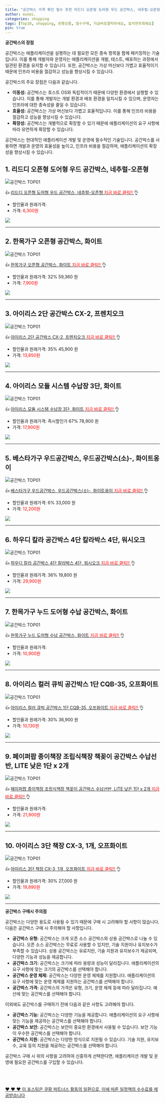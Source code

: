 ```yaml
---
title: "공간박스 가격 확인 필수 추천 리드디 오픈형 도어형 우드 공간박스, 네추럴-오픈형 비교 장점 구매가이드"
author: eunmi.
categories: shopping
tags: [Top10, shopping, 유행상품, 필수구매, 지금바로클릭하세요, 놓치면후회해요]
pin: true
---
```

**공간박스의 장점**

공간박스는 애플리케이션을 실행하는 데 필요한 모든 종속 항목을 함께 패키징하는 기술입니다. 이를 통해 개발자와 운영자는 애플리케이션을 개발, 테스트, 배포하는 과정에서 일관된 환경을 유지할 수 있습니다. 또한, 공간박스는 가상 머신보다 가볍고 효율적이기 때문에 인프라 비용을 절감하고 성능을 향상시킬 수 있습니다.

공간박스의 주요 장점은 다음과 같습니다.

* **이동성:** 공간박스는 호스트 OS와 독립적이기 때문에 다양한 환경에서 실행할 수 있습니다. 이를 통해 개발자는 개발 환경과 배포 환경을 일치시킬 수 있으며, 운영자는 인프라에 대한 종속성을 줄일 수 있습니다.
* **효율성:** 공간박스는 가상 머신보다 가볍고 효율적입니다. 이를 통해 인프라 비용을 절감하고 성능을 향상시킬 수 있습니다.
* **확장성:** 공간박스는 개별적으로 확장할 수 있기 때문에 애플리케이션의 요구 사항에 따라 유연하게 확장할 수 있습니다.

공간박스는 현대적인 애플리케이션 개발 및 운영에 필수적인 기술입니다. 공간박스를 사용하면 개발과 운영의 효율성을 높이고, 인프라 비용을 절감하며, 애플리케이션의 확장성을 향상시킬 수 있습니다.

   

## 1. 리드디 오픈형 도어형 우드 공간박스, 네추럴-오픈형

![공간박스 TOP01](https://thumbnail8.coupangcdn.com/thumbnails/remote/230x230ex/image/vendor_inventory/a44e/836bf1a7df63323c9361601f3241bc354536db724f3428475fd5b2502fcd.jpg)


👍 [리드디 오픈형 도어형 우드 공간박스, 네추럴-오픈형 <font color=red> 지금 바로 클릭!! </font> ](https://link.coupang.com/re/AFFSDP?lptag=AF3617701&subid=GithubCoopas&pageKey=5677667707&traceid=V0-153&itemId=9368261826&vendorItemId=76653498500) 👌 


- 할인율과 원래가격: 
- 가격: <span style='color:red'>6,300원</span>

[![](/discount_price.png)](https://link.coupang.com/re/AFFSDP?lptag=AF3617701&subid=GithubCoopas&pageKey=5677667707&traceid=V0-153&itemId=9368261826&vendorItemId=76653498500)

---


   

## 2. 한목가구 오픈형 공간박스, 화이트

![공간박스 TOP01](https://thumbnail6.coupangcdn.com/thumbnails/remote/230x230ex/image/product/image/vendoritem/2018/10/24/3131023942/bd494bcc-7e66-422f-ab71-ca339ca69739.jpg)


👍 [한목가구 오픈형 공간박스, 화이트 <font color=red> 지금 바로 클릭!! </font> ](https://link.coupang.com/re/AFFSDP?lptag=AF3617701&subid=GithubCoopas&pageKey=19360184&traceid=V0-153&itemId=77687763&vendorItemId=3131023942) 👌 


- 할인율과 원래가격: 32%  59,360   원
- 가격: <span style='color:red'>7,900원</span>

[![](/discount_price.png)](https://link.coupang.com/re/AFFSDP?lptag=AF3617701&subid=GithubCoopas&pageKey=19360184&traceid=V0-153&itemId=77687763&vendorItemId=3131023942)

---


   

## 3. 아이리스 2단 공간박스 CX-2, 프렌치오크

![공간박스 TOP01](https://thumbnail9.coupangcdn.com/thumbnails/remote/230x230ex/image/retail/images/12659937092375597-dce8c4b9-e6aa-4735-b979-d12d197c6aa4.jpg)


👍 [아이리스 2단 공간박스 CX-2, 프렌치오크 <font color=red> 지금 바로 클릭!! </font> ](https://link.coupang.com/re/AFFSDP?lptag=AF3617701&subid=GithubCoopas&pageKey=2110017&traceid=V0-153&itemId=70622031&vendorItemId=3114220991) 👌 


- 할인율과 원래가격: 35%  45,900   원
- 가격: <span style='color:red'>13,850원</span>

[![](/discount_price.png)](https://link.coupang.com/re/AFFSDP?lptag=AF3617701&subid=GithubCoopas&pageKey=2110017&traceid=V0-153&itemId=70622031&vendorItemId=3114220991)

---


   

## 4. 아이리스 모듈 시스템 수납장 3단, 화이트

![공간박스 TOP01](https://thumbnail7.coupangcdn.com/thumbnails/remote/230x230ex/image/retail/images/3487498396431412-90dc71cf-0b9c-48ee-8223-a42fbeff6ff2.jpg)


👍 [아이리스 모듈 시스템 수납장 3단, 화이트 <font color=red> 지금 바로 클릭!! </font> ](https://link.coupang.com/re/AFFSDP?lptag=AF3617701&subid=GithubCoopas&pageKey=59518360&traceid=V0-153&itemId=205279393&vendorItemId=3486948424) 👌 


- 할인율과 원래가격: 즉시할인가 67%  78,900   원
- 가격: <span style='color:red'>17,900원</span>

[![](/discount_price.png)](https://link.coupang.com/re/AFFSDP?lptag=AF3617701&subid=GithubCoopas&pageKey=59518360&traceid=V0-153&itemId=205279393&vendorItemId=3486948424)

---


   

## 5. 베스타가구 우드공간박스, 우드공간박스(소)-, 화이트옹이

![공간박스 TOP01](https://thumbnail6.coupangcdn.com/thumbnails/remote/230x230ex/image/vendor_inventory/afb5/12c4a71c217bf69c9cddad10553623f6ab792830b457d040d48171580a96.jpg)


👍 [베스타가구 우드공간박스, 우드공간박스(소)-, 화이트옹이 <font color=red> 지금 바로 클릭!! </font> ](https://link.coupang.com/re/AFFSDP?lptag=AF3617701&subid=GithubCoopas&pageKey=6386714997&traceid=V0-153&itemId=13594555723&vendorItemId=80847693251) 👌 


- 할인율과 원래가격: 6%  33,000   원
- 가격: <span style='color:red'>12,200원</span>

[![](/discount_price.png)](https://link.coupang.com/re/AFFSDP?lptag=AF3617701&subid=GithubCoopas&pageKey=6386714997&traceid=V0-153&itemId=13594555723&vendorItemId=80847693251)

---


   

## 6. 하우디 칼라 공간박스 4단 칼라박스 4단, 워시오크

![공간박스 TOP01](https://thumbnail7.coupangcdn.com/thumbnails/remote/230x230ex/image/retail/images/2018/05/24/11/5/5bed3483-29b3-4b57-914a-f47781ee0c94.jpg)


👍 [하우디 칼라 공간박스 4단 칼라박스 4단, 워시오크 <font color=red> 지금 바로 클릭!! </font> ](https://link.coupang.com/re/AFFSDP?lptag=AF3617701&subid=GithubCoopas&pageKey=5162138&traceid=V0-153&itemId=23416208&vendorItemId=3717593023) 👌 


- 할인율과 원래가격: 36%  19,800   원
- 가격: <span style='color:red'>29,900원</span>

[![](/discount_price.png)](https://link.coupang.com/re/AFFSDP?lptag=AF3617701&subid=GithubCoopas&pageKey=5162138&traceid=V0-153&itemId=23416208&vendorItemId=3717593023)

---


   

## 7. 한목가구 누드 도어형 수납 공간박스, 화이트

![공간박스 TOP01](https://thumbnail10.coupangcdn.com/thumbnails/remote/230x230ex/image/retail/images/4345229409107029-917b6370-a2d9-4d90-8a46-7c8c598a5226.jpg)


👍 [한목가구 누드 도어형 수납 공간박스, 화이트 <font color=red> 지금 바로 클릭!! </font> ](https://link.coupang.com/re/AFFSDP?lptag=AF3617701&subid=GithubCoopas&pageKey=19112037&traceid=V0-153&itemId=76707676&vendorItemId=3128868855) 👌 


- 할인율과 원래가격: 
- 가격: <span style='color:red'>10,900원</span>

[![](/discount_price.png)](https://link.coupang.com/re/AFFSDP?lptag=AF3617701&subid=GithubCoopas&pageKey=19112037&traceid=V0-153&itemId=76707676&vendorItemId=3128868855)

---


   

## 8. 아이리스 컬러 큐빅 공간박스 1단 CQB-35, 오프화이트

![공간박스 TOP01](https://thumbnail8.coupangcdn.com/thumbnails/remote/230x230ex/image/product/image/vendoritem/2017/11/01/3020396745/187a7301-365f-43d7-ae55-31538148c7f5.jpg)


👍 [아이리스 컬러 큐빅 공간박스 1단 CQB-35, 오프화이트 <font color=red> 지금 바로 클릭!! </font> ](https://link.coupang.com/re/AFFSDP?lptag=AF3617701&subid=GithubCoopas&pageKey=2110014&traceid=V0-153&itemId=13293273&vendorItemId=3020396745) 👌 


- 할인율과 원래가격: 30%  36,900   원
- 가격: <span style='color:red'>10,130원</span>

[![](/discount_price.png)](https://link.coupang.com/re/AFFSDP?lptag=AF3617701&subid=GithubCoopas&pageKey=2110014&traceid=V0-153&itemId=13293273&vendorItemId=3020396745)

---


   

## 9. 페이퍼팝 종이책장 조립식책장 책꽂이 공간박스 수납선반, LITE 낮은 1단 x 2개

![공간박스 TOP01](https://thumbnail7.coupangcdn.com/thumbnails/remote/230x230ex/image/vendor_inventory/f333/159127d138ec4f0636dca695bb540f0ac10a5b844966d4a09e9b5dbb98c8.png)


👍 [페이퍼팝 종이책장 조립식책장 책꽂이 공간박스 수납선반, LITE 낮은 1단 x 2개 <font color=red> 지금 바로 클릭!! </font> ](https://link.coupang.com/re/AFFSDP?lptag=AF3617701&subid=GithubCoopas&pageKey=7673687998&traceid=V0-153&itemId=20477789047&vendorItemId=87556854744) 👌 


- 할인율과 원래가격: 
- 가격: <span style='color:red'>21,900원</span>

[![](/discount_price.png)](https://link.coupang.com/re/AFFSDP?lptag=AF3617701&subid=GithubCoopas&pageKey=7673687998&traceid=V0-153&itemId=20477789047&vendorItemId=87556854744)

---


   

## 10. 아이리스 3단 책장 CX-3, 1개, 오프화이트

![공간박스 TOP01](https://thumbnail6.coupangcdn.com/thumbnails/remote/230x230ex/image/retail/images/2970578052242417-5c966b91-8a3c-484e-b96e-cc913fc49c87.jpg)


👍 [아이리스 3단 책장 CX-3, 1개, 오프화이트 <font color=red> 지금 바로 클릭!! </font> ](https://link.coupang.com/re/AFFSDP?lptag=AF3617701&subid=GithubCoopas&pageKey=19416709&traceid=V0-153&itemId=77925162&vendorItemId=73245825886) 👌 


- 할인율과 원래가격: 30%  27,000   원
- 가격: <span style='color:red'>19,890원</span>

[![](/discount_price.png)](https://link.coupang.com/re/AFFSDP?lptag=AF3617701&subid=GithubCoopas&pageKey=19416709&traceid=V0-153&itemId=77925162&vendorItemId=73245825886)

---
**공간박스 구매시 주의점**

공간박스는 다양한 용도로 사용될 수 있기 때문에 구매 시 고려해야 할 사항이 많습니다. 다음은 공간박스 구매 시 주의해야 할 사항입니다.

* **공간박스 유형:** 공간박스는 크게 오픈 소스 공간박스와 상용 공간박스로 나눌 수 있습니다. 오픈 소스 공간박스는 무료로 사용할 수 있지만, 기술 지원이나 유지보수가 부족할 수 있습니다. 상용 공간박스는 유료지만, 기술 지원과 유지보수가 제공되며, 다양한 기능과 성능을 제공합니다.
* **공간박스 크기:** 공간박스는 크기에 따라 용량과 성능이 달라집니다. 애플리케이션의 요구 사항에 맞는 크기의 공간박스를 선택해야 합니다.
* **공간박스 운영 체제:** 공간박스는 다양한 운영 체제를 지원합니다. 애플리케이션의 요구 사항에 맞는 운영 체제를 지원하는 공간박스를 선택해야 합니다.
* **공간박스 가격:** 공간박스의 가격은 유형, 크기, 운영 체제 등에 따라 달라집니다. 예산에 맞는 공간박스를 선택해야 합니다.

이외에도 공간박스를 구매하기 전에 다음과 같은 사항도 고려해야 합니다.

* **공간박스 기능:** 공간박스는 다양한 기능을 제공합니다. 애플리케이션의 요구 사항에 맞는 기능을 제공하는 공간박스를 선택해야 합니다.
* **공간박스 보안:** 공간박스는 보안이 중요한 환경에서 사용될 수 있습니다. 보안 기능이 우수한 공간박스를 선택해야 합니다.
* **공간박스 지원:** 공간박스는 다양한 방식으로 지원될 수 있습니다. 기술 지원, 유지보수, 교육 등의 지원을 제공하는 공간박스를 선택해야 합니다.

공간박스 구매 시 위의 사항을 고려하여 신중하게 선택한다면, 애플리케이션 개발 및 운영에 필요한 공간박스를 구입할 수 있습니다.<br><br><br><br><br> [ ❤ ❤ ❤ 이 포스팅은 쿠팡 파트너스 활동의 일환으로, 이에 따른 일정액의 수수료를 제공받습니다](https://link.coupang.com/a/bcEFyh)